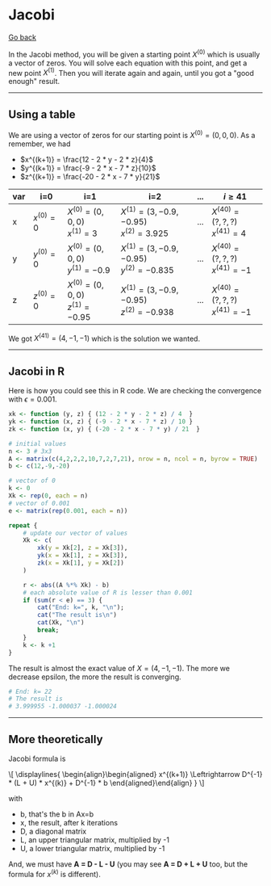 # Jacobi

[Go back](../index.md)

In the Jacobi method, you will be given a starting point $X^{(0)}$ which is usually a vector of zeros. You will solve each equation with this point, and get a new point $X^{(1)}$. Then you will iterate again and again, until you got a "good enough" result.

<hr class="sl">

## Using a table

We are using a vector of zeros for our starting point is $X^{(0)} = (0,0,0)$. As a remember, we had

* $x^{(k+1)} = \frac{12 - 2 * y - 2 * z}{4}$
* $y^{(k+1)} = \frac{-9 - 2 * x - 7 * z}{10}$
* $z^{(k+1)} = \frac{-20 - 2 * x - 7 * y}{21}$

| var | i=0 | i=1 | i=2 | ... | $i\ge41$ |
| ------ | ------ | ------ | ------ | ------ | ------ |
| x | $x^{(0)} = 0$ | $X^{(0)} = (0,0,0)$ <br> $x^{(1)} = 3$ | $X^{(1)} = (3,-0.9,-0.95)$ <br> $x^{(2)} = 3.925$ | ... | $X^{(40)} = (?,?,?)$ <br> $x^{(41)} = 4$ |
| y | $y^{(0)} = 0$ | $X^{(0)} = (0,0,0)$ <br> $y^{(1)} = -0.9$ | $X^{(1)} = (3,-0.9,-0.95)$ <br> $y^{(2)} = -0.835$ | ... | $X^{(40)} = (?,?,?)$ <br> $x^{(41)} = -1$ |
| z | $z^{(0)} = 0$ | $X^{(0)}  = (0,0,0)$ <br> $z^{(1)} = -0.95$ | $X^{(1)} = (3,-0.9,-0.95)$ <br> $z^{(2)} = -0.938$ | ... | $X^{(40)} = (?,?,?)$ <br> $x^{(41)} = -1$ |

We got $X^{(41)} = (4, -1, -1)$ which is the solution we wanted.

<hr class="sr">

## Jacobi in R

Here is how you could see this in R code. We are checking the convergence with $\epsilon = 0.001$.

```r
xk <- function (y, z) { (12 - 2 * y - 2 * z) / 4  }
yk <- function (x, z) { (-9 - 2 * x - 7 * z) / 10 }
zk <- function (x, y) { (-20 - 2 * x - 7 * y) / 21  }

# initial values
n <- 3 # 3x3
A <- matrix(c(4,2,2,2,10,7,2,7,21), nrow = n, ncol = n, byrow = TRUE)
b <- c(12,-9,-20)

# vector of 0
k <- 0
Xk <- rep(0, each = n)
# vector of 0.001
e <- matrix(rep(0.001, each = n))

repeat {
	# update our vector of values
	Xk <- c(
		xk(y = Xk[2], z = Xk[3]),
		yk(x = Xk[1], z = Xk[3]),
		zk(x = Xk[1], y = Xk[2])
	)

	r <- abs((A %*% Xk) - b)
	# each absolute value of R is lesser than 0.001
	if (sum(r < e) == 3) {
		cat("End: k=", k, "\n");
		cat("The result is\n")
		cat(Xk, "\n")
		break;
	}
	k <- k +1
}
```

The result is almost the exact value of $X = (4,-1,-1)$. The more we decrease epsilon, the more the result is converging. 

```r
# End: k= 22
# The result is
# 3.999955 -1.000037 -1.000024
```

<hr class="sl">

## More theoretically

Jacobi formula is
<div>
  \[
    \displaylines{
      \begin{align}\begin{aligned}
    x^{(k+1)}
    \Leftrightarrow D^{-1} * (L + U) * x^{(k)} + D^{-1} * b
    \end{aligned}\end{align}
    }
  \]
</div>

with

* b, that's the b in Ax=b
* x, the result, after k iterations
* D, a diagonal matrix
* L, an upper triangular matrix, multiplied by -1
* U, a lower triangular matrix, multiplied by -1

And, we must have **A = D - L - U** <span class="tms">(you may see **A = D + L + U** too, but the formula for $x^{(k)}$ is different)</span>.